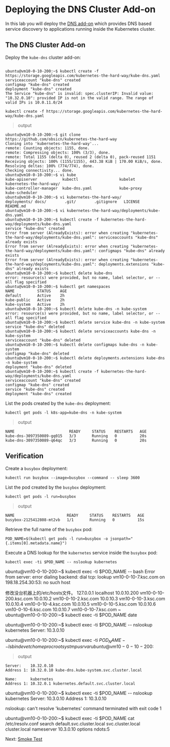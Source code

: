 # Deploying the DNS Cluster Add-on

In this lab you will deploy the [DNS add-on](https://kubernetes.io/docs/concepts/services-networking/dns-pod-service/) which provides DNS based service discovery to applications running inside the Kubernetes cluster.

## The DNS Cluster Add-on

Deploy the `kube-dns` cluster add-on:

```

ubuntu@vm10-0-10-200:~$ kubectl create -f https://storage.googleapis.com/kubernetes-the-hard-way/kube-dns.yaml
serviceaccount "kube-dns" created
configmap "kube-dns" created
deployment "kube-dns" created
The Service "kube-dns" is invalid: spec.clusterIP: Invalid value: "10.32.0.10": provided IP is not in the valid range. The range of valid IPs is 10.0.11.0/24

kubectl create -f https://storage.googleapis.com/kubernetes-the-hard-way/kube-dns.yaml
```

> output

```
ubuntu@vm10-0-10-200:~$ git clone https://github.com/obsicn/kubernetes-the-hard-way
Cloning into 'kubernetes-the-hard-way'...
remote: Counting objects: 1155, done.
remote: Compressing objects: 100% (3/3), done.
remote: Total 1155 (delta 0), reused 2 (delta 0), pack-reused 1151
Receiving objects: 100% (1155/1155), 443.38 KiB | 170.00 KiB/s, done.
Resolving deltas: 100% (774/774), done.
Checking connectivity... done.
ubuntu@vm10-0-10-200:~$ vi kube
kube-apiserver           kubectl                  kubelet                  kubernetes-the-hard-way/ 
kube-controller-manager  kube-dns.yaml            kube-proxy               kube-scheduler           
ubuntu@vm10-0-10-200:~$ vi kubernetes-the-hard-way/
deployments/ docs/        .git/        .gitignore   LICENSE      README.md    
ubuntu@vm10-0-10-200:~$ vi kubernetes-the-hard-way/deployments/kube-dns.yaml 
ubuntu@vm10-0-10-200:~$ kubectl create -f kubernetes-the-hard-way/deployments/kube-dns.yaml 
service "kube-dns" created
Error from server (AlreadyExists): error when creating "kubernetes-the-hard-way/deployments/kube-dns.yaml": serviceaccounts "kube-dns" already exists
Error from server (AlreadyExists): error when creating "kubernetes-the-hard-way/deployments/kube-dns.yaml": configmaps "kube-dns" already exists
Error from server (AlreadyExists): error when creating "kubernetes-the-hard-way/deployments/kube-dns.yaml": deployments.extensions "kube-dns" already exists
ubuntu@vm10-0-10-200:~$ kubectl delete kube-dns
error: resource(s) were provided, but no name, label selector, or --all flag specified
ubuntu@vm10-0-10-200:~$ kubectl get namespaces
NAME          STATUS    AGE
default       Active    2h
kube-public   Active    2h
kube-system   Active    2h
ubuntu@vm10-0-10-200:~$ kubectl delete kube-dns -n kube-system 
error: resource(s) were provided, but no name, label selector, or --all flag specified
ubuntu@vm10-0-10-200:~$ kubectl delete service kube-dns -n kube-system 
service "kube-dns" deleted
ubuntu@vm10-0-10-200:~$ kubectl delete serviceaccounts kube-dns -n kube-system 
serviceaccount "kube-dns" deleted
ubuntu@vm10-0-10-200:~$ kubectl delete configmaps kube-dns -n kube-system 
configmap "kube-dns" deleted
ubuntu@vm10-0-10-200:~$ kubectl delete deployments.extensions kube-dns -n kube-system 
deployment "kube-dns" deleted
ubuntu@vm10-0-10-200:~$ kubectl create -f kubernetes-the-hard-way/deployments/kube-dns.yaml 
serviceaccount "kube-dns" created
configmap "kube-dns" created
service "kube-dns" created
deployment "kube-dns" created
```

List the pods created by the `kube-dns` deployment:

```
kubectl get pods -l k8s-app=kube-dns -n kube-system
```

> output

```
NAME                        READY     STATUS    RESTARTS   AGE
kube-dns-3097350089-gq015   3/3       Running   0          20s
kube-dns-3097350089-q64qc   3/3       Running   0          20s
```

## Verification

Create a `busybox` deployment:

```
kubectl run busybox --image=busybox --command -- sleep 3600
```

List the pod created by the `busybox` deployment:

```
kubectl get pods -l run=busybox
```

> output

```
NAME                       READY     STATUS    RESTARTS   AGE
busybox-2125412808-mt2vb   1/1       Running   0          15s
```

Retrieve the full name of the `busybox` pod:

```
POD_NAME=$(kubectl get pods -l run=busybox -o jsonpath="{.items[0].metadata.name}")
```

Execute a DNS lookup for the `kubernetes` service inside the `busybox` pod:

```
kubectl exec -ti $POD_NAME -- nslookup kubernetes
```

ubuntu@vm10-0-10-200:~$ kubectl exec -ti $POD_NAME -- bash
Error from server: error dialing backend: dial tcp: lookup vm10-0-10-7.ksc.com on 198.18.254.30:53: no such host

修改没台机器上的/etc/hosts文件。
127.0.0.1 localhost
10.0.10.200 vm10-0-10-200.ksc.com
10.0.10.2 vm10-0-10-2.ksc.com
10.0.10.3 vm10-0-10-3.ksc.com
10.0.10.4 vm10-0-10-4.ksc.com
10.0.10.5 vm10-0-10-5.ksc.com
10.0.10.6 vm10-0-10-6.ksc.com
10.0.10.7 vm10-0-10-7.ksc.com
~                               
ubuntu@vm10-0-10-200:~$ kubectl exec -ti $POD_NAME date




ubuntu@vm10-0-10-200:~$ kubectl exec -ti $POD_NAME -- nslookup kubernetes
Server:    10.3.0.10

ubuntu@vm10-0-10-200:~$ kubectl exec -ti $POD_NAME -- ls
bin   dev   etc   home  proc  root  sys   tmp   usr   var
ubuntu@vm10-0-10-200:~$ 


> output

```
Server:    10.32.0.10
Address 1: 10.32.0.10 kube-dns.kube-system.svc.cluster.local

Name:      kubernetes
Address 1: 10.32.0.1 kubernetes.default.svc.cluster.local
```


ubuntu@vm10-0-10-200:~$ kubectl exec -ti $POD_NAME -- nslookup kubernetes
Server:    10.3.0.10
Address 1: 10.3.0.10

nslookup: can't resolve 'kubernetes'
command terminated with exit code 1


ubuntu@vm10-0-10-200:~$ kubectl exec -ti $POD_NAME cat /etc/resolv.conf
search default.svc.cluster.local svc.cluster.local cluster.local
nameserver 10.3.0.10
options ndots:5



Next: [Smoke Test](13-smoke-test.md)
